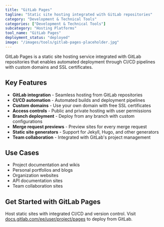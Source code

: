 ```yaml
---
title: "GitLab Pages"
tagline: "Static site hosting integrated with GitLab repositories"
category: "Development & Technical Tools"
categories: ["Development & Technical Tools"]
subcategory: "Hosting Platforms"
tool_name: "GitLab Pages"
deployment_status: "deployed"
image: "/images/tools/gitlab-pages-placeholder.jpg"
---
```

GitLab Pages is a static site hosting service integrated with GitLab repositories that enables automated deployment through CI/CD pipelines with custom domains and SSL certificates.

## Key Features

- **GitLab integration** - Seamless hosting from GitLab repositories
- **CI/CD automation** - Automated builds and deployment pipelines
- **Custom domains** - Use your own domain with free SSL certificates
- **Access controls** - Public and private hosting with user permissions
- **Branch deployment** - Deploy from any branch with custom configurations
- **Merge request previews** - Preview sites for every merge request
- **Static site generators** - Support for Jekyll, Hugo, and other generators
- **Team collaboration** - Integrated with GitLab's project management

## Use Cases

- Project documentation and wikis
- Personal portfolios and blogs
- Organization websites
- API documentation sites
- Team collaboration sites

## Get Started with GitLab Pages

Host static sites with integrated CI/CD and version control. Visit [docs.gitlab.com/ee/user/project/pages](https://docs.gitlab.com/ee/user/project/pages) to deploy from GitLab.